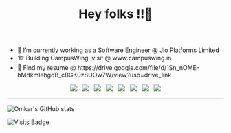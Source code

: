 # <p align="center"> Hey folks !!👋  </p>

<!-- <p align="center">
<img src="https://github.com/omkarpodutwar/omkarpodutwar/blob/main/ln.jpg">
 </p> --->
 
 <br>
 
 <ul>
  <li>🔭 I’m currently working as a Software Engineer @ Jio Platforms Limited</li>
 <li>🏗️ Building CampusWing, visit @ www.campuswing.in</li>
 <li>📂 Find my resume @ https://drive.google.com/file/d/1Sn_nOME-hMdkmlehgqB_cBGK0zSUOw7W/view?usp=drive_link
  
</ul>

<p align="center">
<img src="https://img.shields.io/badge/Java-f89820?style=for-the-badge&logo=java&labelColor=white">
&nbsp
<img src="https://img.shields.io/badge/SpringBoot-008000?style=for-the-badge&logo=springboot&labelColor=white">
&nbsp
<img src="https://img.shields.io/badge/REST%20API's-800000?style=for-the-badge&logo=REST%20API&labelColor=white">
&nbsp
<img src="https://img.shields.io/badge/Microservices-008000?style=for-the-badge&logo=Spring&labelColor=white">
&nbsp
<img src="https://img.shields.io/badge/MySQL-00758f?style=for-the-badge&logo=MySQL&labelColor=white">
&nbsp
<img src="https://img.shields.io/badge/Kubernetes-0000FF?style=for-the-badge&logo=Kubernetes&labelColor=white">
&nbsp
<img src="https://img.shields.io/badge/Bash%20Scripting-A9A9A9?style=for-the-badge&logo=scripting&labelColor=white">
&nbsp
<img src="https://img.shields.io/badge/Docker-0db7ed?style=for-the-badge&logo=docker&labelColor=white">
<!-- <img src=""> -->
 </p>
 
 <hr>
 
 <!-- [![GitHub Streak](https://github-readme-streak-stats.herokuapp.com/?user=omkarpodutwar&theme=radical)](https://git.io/streak-stats) -->

![Omkar's GitHub stats](https://github-readme-stats.vercel.app/api?username=omkarpodutwar&show_icons=true&theme=radical) 

 
 ![Visits Badge](https://badges.pufler.dev/visits/omkarpodutwar/omkarpodutwar)
<!--
**omkarpodutwar/omkarpodutwar** is a ✨ _special_ ✨ repository because its `README.md` (this file) appears on your GitHub profile.

Here are some ideas to get you started:

- 🔭 I’m currently working on ...
- 🌱 I’m currently learning ...
- 👯 I’m looking to collaborate on ...
- 🤔 I’m looking for help with ...
- 💬 Ask me about ...
- 📫 How to reach me: ...
- 😄 Pronouns: ...
- ⚡ Fun fact: ...
-->
